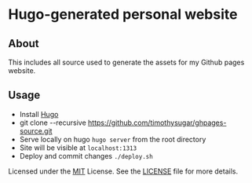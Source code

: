 # Hugo-generated personal website

## About

This includes all source used to generate the assets for my Github pages website.

## Usage

* Install [Hugo](gohugo.io)
* git clone --recursive https://github.com/timothysugar/ghpages-source.git
* Serve locally on hugo `hugo server` from the root directory
* Site will be visible at `localhost:1313`
* Deploy and commit changes `./deploy.sh`

Licensed under the [MIT](https://opensource.org/licenses/MIT) License. See the [LICENSE](https://raw.githubusercontent.com/timothysugar/ghpages-source/master/LICENSE) file for more details.
